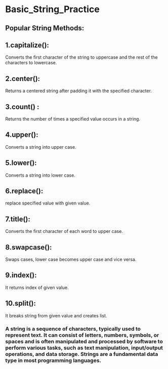 # Basic_String_Practice
## Popular String Methods:
## 1.capitalize(): 
Converts the first character of the string to uppercase and the rest of the characters to lowercase.
## 2.center(): 
Returns a centered string after padding it with the specified character.
## 3.count() : 
Returns the number of times a specified value occurs in a string.
## 4.upper(): 
Converts a string into upper case.
## 5.lower(): 
Converts a string into lower case.
## 6.replace(): 
replace specified value with given value.
## 7.title(): 
Converts the first character of each word to upper case.
## 8.swapcase(): 
Swaps cases, lower case becomes upper case and vice versa.
## 9.index():
It returns index of given value.
## 10.split(): 
It breaks string from given value and creates list.

### A string is a sequence of characters, typically used to represent text. It can consist of letters, numbers, symbols, or spaces and is often manipulated and processed by software to perform various tasks, such as text manipulation, input/output operations, and data storage. Strings are a fundamental data type in most programming languages.
